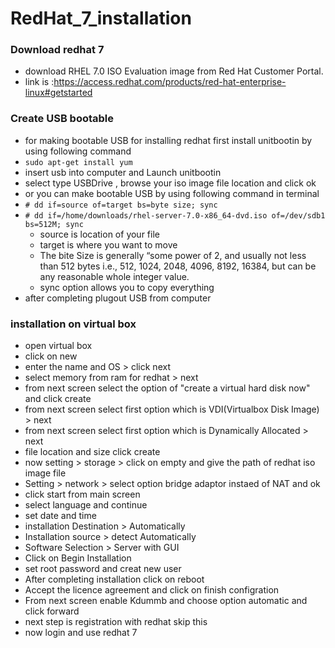 # RedHat_7_installation

### Download redhat 7 
* download RHEL 7.0 ISO Evaluation image from Red Hat Customer Portal.
* link is :https://access.redhat.com/products/red-hat-enterprise-linux#getstarted

### Create USB bootable

* for making bootable USB for installing redhat first install unitbootin by using following command
* `sudo apt-get install yum`
* insert usb into computer and Launch unitbootin
* select type USBDrive , browse your iso image file location and click ok
* or you can make bootable USB by using following command in terminal
* `# dd if=source of=target bs=byte size; sync`
* `# dd if=/home/downloads/rhel-server-7.0-x86_64-dvd.iso of=/dev/sdb1 bs=512M; sync`
  * source is location of your file
  * target is where you want to move
  * The bite Size is generally “some power of 2, and usually not less than 512 bytes i.e., 512, 1024, 2048, 4096, 8192, 16384, but can be any reasonable whole integer value.
  * sync option allows you to copy everything
* after completing plugout USB from computer 

### installation on virtual box

* open virtual box
* click on new
* enter the name and OS > click next
* select memory from ram for redhat > next
* from next screen select the option of "create a virtual hard disk now" and click create
* from next screen select first option which is VDI(Virtualbox Disk Image) > next
* from next screen select first option which is Dynamically Allocated > next
* file location and size click create 
* now setting > storage > click on empty and give the path of redhat iso image file
* Setting > network > select option bridge adaptor instaed of NAT and ok
* click start from main screen
* select  language and continue
* set date and time
* installation Destination > Automatically
* Installation source > detect Automatically
* Software Selection > Server with GUI
* Click on Begin Installation
* set root password and creat new user
* After completing installation click on reboot
* Accept the licence agreement and click on finish configration
* From next screen enable Kdummb and choose option automatic and click forward
* next step is registration with redhat skip this
* now login and use redhat 7

